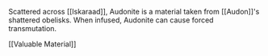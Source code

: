 Scattered across [[Iskaraad]], Audonite is a material taken from [[Audon]]'s shattered obelisks. When infused, Audonite can cause forced transmutation.

[[Valuable Material]]